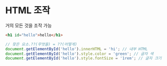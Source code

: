 # HTML 조작

거의 모든 것을 조작 가능

```html
<h1 id="hello">hello</h1>
```

```javascript
// 찾은 요소.??(무엇을) = ??(어떻게)
document.getElementById('hello').innerHTML = 'hi'; // 내부 HTML
document.getElementById('hello').style.color = 'green'; // 글자 색
document.getElementById('hello').style.fontSize = '1rem'; // 글자 크기
```
